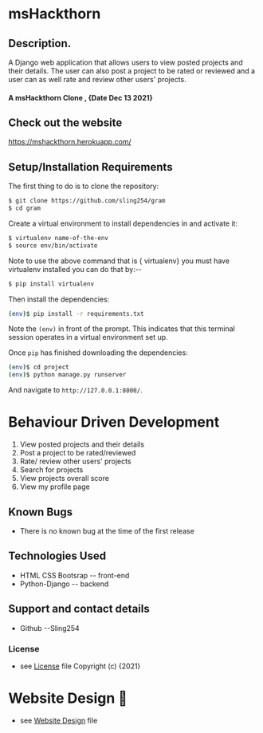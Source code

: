 # msHackthorn

## Description.
A Django web application that allows users to view posted projects and their details. The user can also post a project to be rated or reviewed and a user can as well rate and review other users' projects.


#### A msHackthorn Clone  , {Date Dec 13 2021}
## Check out the website

https://mshackthorn.herokuapp.com/
## Setup/Installation Requirements

The first thing to do is to clone the repository:

```sh
$ git clone https://github.com/sling254/gram
$ cd gram
```

Create a virtual environment to install dependencies in and activate it:

```sh
$ virtualenv name-of-the-env
$ source env/bin/activate
```
Note to use the above command that is { virtualenv} you must have virtualenv installed you can do that by:--
```sh
$ pip install virtualenv 

```
Then install the dependencies:

```sh
(env)$ pip install -r requirements.txt
```
Note the `(env)` in front of the prompt. This indicates that this terminal
session operates in a virtual environment set up.

Once `pip` has finished downloading the dependencies:
```sh
(env)$ cd project
(env)$ python manage.py runserver
```
And navigate to `http://127.0.0.1:8000/`.


# Behaviour Driven Development
1. View posted projects and their details
2. Post a project to be rated/reviewed
3. Rate/ review other users' projects
4. Search for projects 
5. View projects overall score
6. View my profile page
## Known Bugs
- There is no known bug at the time of the first release

## Technologies Used
- HTML CSS Bootsrap -- front-end
- Python-Django -- backend

## Support and contact details
- Github  --Sling254

### License
* see [License](https://github.com/sling254/msHackthorn/blob/main/LICENSE)  file
Copyright (c) {2021}



# Website Design :link:
* see [Website Design](https://www.figma.com/file/33EV393VOwrd3J7sWgfCF8/Hackthorn?node-id=0%3A1) file


